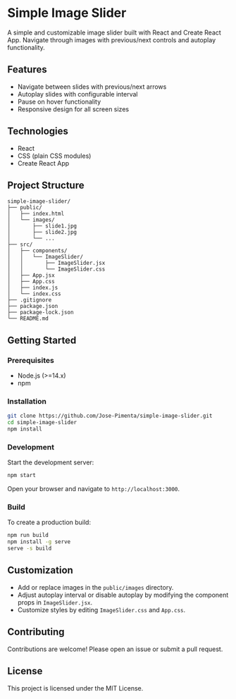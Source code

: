 # Simple Image Slider

A simple and customizable image slider built with React and Create React App. Navigate through images with previous/next controls and autoplay functionality.

## Features

- Navigate between slides with previous/next arrows  
- Autoplay slides with configurable interval  
- Pause on hover functionality  
- Responsive design for all screen sizes  

## Technologies

- React  
- CSS (plain CSS modules)  
- Create React App  

## Project Structure

```
simple-image-slider/
├── public/
│   ├── index.html
│   └── images/
│       ├── slide1.jpg
│       ├── slide2.jpg
│       └── ...
├── src/
│   ├── components/
│   │   └── ImageSlider/
│   │       ├── ImageSlider.jsx
│   │       └── ImageSlider.css
│   ├── App.jsx
│   ├── App.css
│   ├── index.js
│   └── index.css
├── .gitignore
├── package.json
├── package-lock.json
└── README.md
```

## Getting Started

### Prerequisites

- Node.js (>=14.x)  
- npm  

### Installation

```bash
git clone https://github.com/Jose-Pimenta/simple-image-slider.git
cd simple-image-slider
npm install
```

### Development

Start the development server:

```bash
npm start
```

Open your browser and navigate to `http://localhost:3000`.

### Build

To create a production build:

```bash
npm run build
npm install -g serve
serve -s build
```

## Customization

- Add or replace images in the `public/images` directory.  
- Adjust autoplay interval or disable autoplay by modifying the component props in `ImageSlider.jsx`.  
- Customize styles by editing `ImageSlider.css` and `App.css`.  

## Contributing

Contributions are welcome! Please open an issue or submit a pull request.

## License

This project is licensed under the MIT License.  

